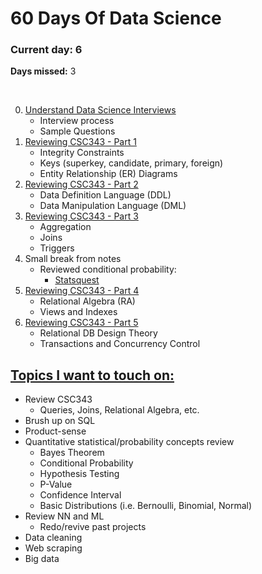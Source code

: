 # 60 Days Of Data Science

### **Current day:** 6
**Days missed:** 3

</br>

0. [Understand Data Science Interviews](./Days/Day0.md)
   * Interview process
   * Sample Questions 
1. [Reviewing CSC343 - Part 1](./Days/Day1.md)
   * Integrity Constraints
   * Keys (superkey, candidate, primary, foreign)
   * Entity Relationship (ER) Diagrams
2. [Reviewing CSC343 - Part 2](./Days/Day2.md)
   * Data Definition Language (DDL)
   * Data Manipulation Language (DML)
3. [Reviewing CSC343 - Part 3](./Days/Day3.md)
   * Aggregation
   * Joins
   * Triggers 
4. Small break from notes
   * Reviewed conditional probability: 
     * [Statsquest]([https://www.youtube.com/watch?v=_IgyaD7vOOA)
5. [Reviewing CSC343 - Part 4](./Days/Day3.md)
   * Relational Algebra (RA)
   * Views and Indexes
6. [Reviewing CSC343 - Part 5](./Days/Day4.md)
   * Relational DB Design Theory
   * Transactions and Concurrency Control

## <u>**Topics I want to touch on:**</u>
* Review CSC343
  * Queries, Joins, Relational Algebra, etc.
* Brush up on SQL
* Product-sense
* Quantitative statistical/probability concepts review
  * Bayes Theorem 
  * Conditional Probability
  * Hypothesis Testing
  * P-Value
  * Confidence Interval
  * Basic Distributions (i.e. Bernoulli, Binomial, Normal)
* Review NN and ML
  * Redo/revive past projects
* Data cleaning
* Web scraping
* Big data
